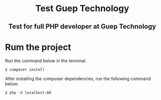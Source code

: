 <p align="center">
   <h1 align="center">Test Guep Technology</h1>
   <h2  align="center">Test for full PHP developer at Guep Technology</h2>
</p>

# Rum the project
Run the command below in the terminal:
```
$ composer install
```

After installing the composer dependencies, run the following command below:
```
$ php -S localhost:80
```